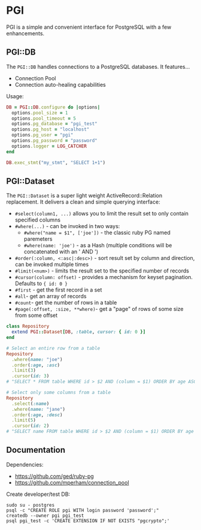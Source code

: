 # PGI

PGI is a simple and convenient interface for PostgreSQL with a few enhancements.

## PGI::DB

The `PGI::DB` handles connections to a PostgreSQL databases. It features...

* Connection Pool
* Connection auto-healing capabilities

Usage:

```ruby
DB = PGI::DB.configure do |options|
  options.pool_size = 1
  options.pool_timeout = 5
  options.pg_database = "pgi_test"
  options.pg_host = "localhost"
  options.pg_user = "pgi"
  options.pg_password = "password"
  options.logger = LOG_CATCHER
end

DB.exec_stmt("my_stmt", "SELECT 1+1")
```

## PGI::Dataset

The `PGI::Dataset` is a super light weight ActiveRecord::Relation replacement. It delivers a clean and simple querying interface:

* `#select(column1, ...)` allows you to limit the result set to only contain specified columns
* `#where(...)` - can be invoked in two ways:
  * `#where("name = $1", ['joe'])` - the classic ruby PG named paremeters
  * `#where(name: 'joe')` - as a Hash (multiple conditions will be concatenated with an ' AND ')
* `#order(:column, <:asc|:desc>)` - sort result set by column and direction, can be invoked multiple times
* `#limit(<num>)` - limits the result set to the specified number of records
* `#cursor(column: offset)` - provides a mechanism for keyset pagination. Defaults to `{ id: 0 }`
* `#first` - get the first record in a set
* `#all`- get an array of records
* `#count`- get the number of rows in a table
* `#page(:offset, :size, **where)`- get a "page" of rows of some size from some offset

```ruby
class Repository
  extend PGI::Dataset[DB, :table, cursor: { id: 0 }]
end

# Select an entire row from a table
Repository
  .where(name: "joe")
  .order(:age, :asc)
  .limit(3)
  .cursor(id: 3)
# "SELECT * FROM table WHERE id > $2 AND (column = $1) ORDER BY age ASC LIMIT 3", params["joe", 3]

# Select only some columns from a table
Repository
  .select(:name)
  .where(name: "jane")
  .order(:age, :desc)
  .limit(5)
  .cursor(id: 2)
# "SELECT name FROM table WHERE id > $2 AND (column = $1) ORDER BY age DESC LIMIT 5", params["jane", 2]
```

## Documentation

Dependencies:

* https://github.com/ged/ruby-pg
* https://github.com/mperham/connection_pool

Create developer/test DB:

```
sudo su - postgres
psql -c "CREATE ROLE pgi WITH login password 'password';"
createdb --owner pgi pgi_test
psql pgi_test -c 'CREATE EXTENSION IF NOT EXISTS "pgcrypto";'
```
